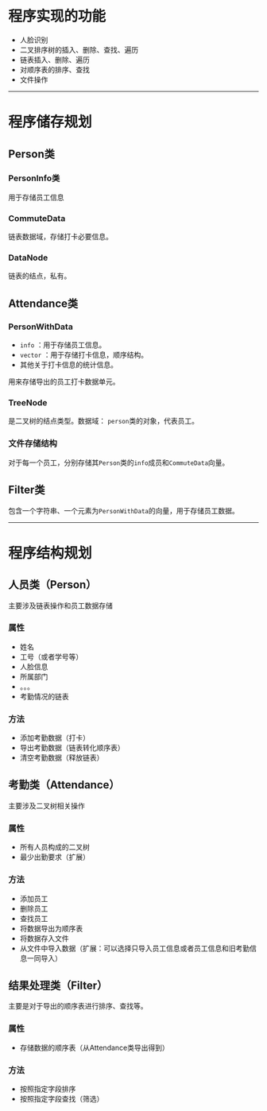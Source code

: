 # 程序实现的功能

- 人脸识别
- 二叉排序树的插入、删除、查找、遍历
- 链表插入、删除、遍历
- 对顺序表的排序、查找
- 文件操作

---

# 程序储存规划

## Person类

### PersonInfo类

用于存储员工信息

### CommuteData

链表数据域，存储打卡必要信息。

### DataNode

链表的结点，私有。

## Attendance类

### PersonWithData

 - `info` ：用于存储员工信息。
 - `vector` ：用于存储打卡信息，顺序结构。
 - 其他关于打卡信息的统计信息。

用来存储导出的员工打卡数据单元。

### TreeNode

是二叉树的结点类型。数据域： `person`类的对象，代表员工。

### 文件存储结构

对于每一个员工，分别存储其`Person`类的`info`成员和`CommuteData`向量。

## Filter类

包含一个字符串、一个元素为`PersonWithData`的向量，用于存储员工数据。


---

# 程序结构规划

## 人员类（Person）

主要涉及链表操作和员工数据存储

### 属性

- 姓名
- 工号（或者学号等）
- 人脸信息
- 所属部门
- 。。。
- 考勤情况的链表

### 方法

- 添加考勤数据（打卡）
- 导出考勤数据（链表转化顺序表）
- 清空考勤数据（释放链表）

## 考勤类（Attendance）

主要涉及二叉树相关操作

### 属性

- 所有人员构成的二叉树
- 最少出勤要求（扩展）

### 方法

- 添加员工
- 删除员工
- 查找员工
- 将数据导出为顺序表
- 将数据存入文件
- 从文件中导入数据（扩展：可以选择只导入员工信息或者员工信息和旧考勤信息一同导入）

## 结果处理类（Filter）

主要是对于导出的顺序表进行排序、查找等。

### 属性

- 存储数据的顺序表（从Attendance类导出得到）

### 方法

- 按照指定字段排序
- 按照指定字段查找（筛选）
